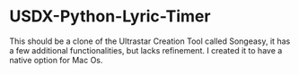 # USDX-Python-Lyric-Timer
This should be a clone of the Ultrastar Creation Tool called Songeasy, it has a few additional functionalities, but lacks refinement. I created it to have a native option for Mac Os.
